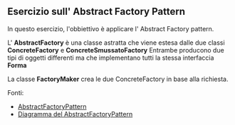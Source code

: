 ## Esercizio sull' Abstract Factory Pattern

In questo esercizio, l'obbiettivo è applicare l' Abstract Factory pattern.

L' **AbstractFactory** è una classe astratta che viene estesa dalle due classi **ConcreteFactory** e **ConcreteSmussatoFactory**
Entrambe producono due tipi di oggetti differenti ma che implementano tutti la stessa interfaccia **Forma**

La classe **FactoryMaker** crea le due ConcreteFactory in base alla richiesta.

Fonti:
- [AbstractFactoryPattern](https://www.oodesign.com/abstract-factory-pattern.html)
- [Diagramma del AbstractFactoryPattern](https://vivekcek.wordpress.com/2013/03/17/simple-factory-vs-factory-method-vs-abstract-factory-by-example/)

